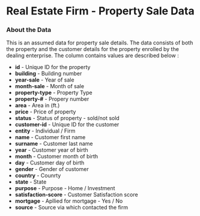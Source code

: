 # Real Estate Firm - Property Sale Data

### About the Data

This is an assumed data for property sale details. The data consists of both the property and the customer details for the property enrolled by the dealing enterprise. The column contains values are described below :

* __id__ - Unique ID for the property 
* __building__ - Building number 
* __year-sale__ - Year of sale
* __month-sale__ - Month of sale 
* __property-type__ - Property Type
* __property-#__ - Propery number
* __area__ - Area in (ft.)
* __price__ - Price of property
* __status__ - Status of property - sold/not sold
* __customer-id__ - Unique ID for the customer
* __entity__ - Individual / Firm
* __name__ - Customer first name
* __surname__ - Customer last name
* __year__ - Customer year of birth
* __month__ - Customer month of birth
* __day__ - Customer day of birth
* __gender__ - Gender of customer
* __country__ - Counrty 
* __state__ - State
* __purpose__ - Purpose - Home / Investment
* __satisfaction-score__ - Customer Satisfaction score
* __mortgage__ - Apllied for mortgage - Yes / No
* __source__ - Source via which contacted the firm 
